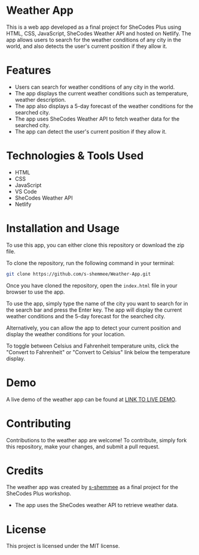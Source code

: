 # Weather App
This is a web app developed as a final project for SheCodes Plus using HTML, CSS, JavaScript, SheCodes Weather API and hosted on Netlify. The app allows users to search for the weather conditions of any city in the world, and also detects the user's current position if they allow it.

# Features
- Users can search for weather conditions of any city in the world.
- The app displays the current weather conditions such as temperature, weather description.
- The app also displays a 5-day forecast of the weather conditions for the searched city.
- The app uses SheCodes Weather API to fetch weather data for the searched city.
- The app can detect the user's current position if they allow it.

# Technologies & Tools Used
- HTML
- CSS
- JavaScript
- VS Code
- SheCodes Weather API
- Netlify

# Installation and Usage
To use this app, you can either clone this repository or download the zip file.

To clone the repository, run the following command in your terminal:
```bash
git clone https://github.com/s-shemmee/Weather-App.git
```

Once you have cloned the repository, open the `index.html` file in your browser to use the app.

To use the app, simply type the name of the city you want to search for in the search bar and press the Enter key. The app will display the current weather conditions and the 5-day forecast for the searched city.

Alternatively, you can allow the app to detect your current position and display the weather conditions for your location.

To toggle between Celsius and Fahrenheit temperature units, click the "Convert to Fahrenheit" or "Convert to Celsius" link below the temperature display.

# Demo
A live demo of the weather app can be found at [LINK TO LIVE DEMO](https://weather-app-shemmee.netlify.app).

# Contributing
Contributions to the weather app are welcome! To contribute, simply fork this repository, make your changes, and submit a pull request.

# Credits
The weather app was created by [s-shemmee](https://github.com/s-shemmee) as a final project for the SheCodes Plus workshop.

- The app uses the SheCodes weather API to retrieve weather data.

# License
This project is licensed under the MIT license.
